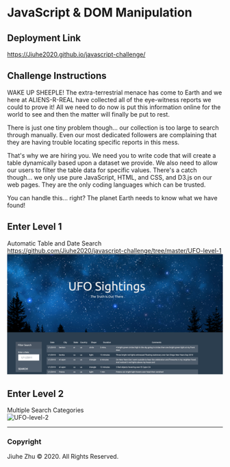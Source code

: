 # JavaScript & DOM Manipulation
## Deployment Link
https://Jiuhe2020.github.io/javascript-challenge/

## Challenge Instructions

WAKE UP SHEEPLE! The extra-terrestrial menace has come to Earth and we here at ALIENS-R-REAL have collected all of the eye-witness reports we could to prove it! All we need to do now is put this information online for the world to see and then the matter will finally be put to rest.

There is just one tiny problem though... our collection is too large to search through manually. Even our most dedicated followers are complaining that they are having trouble locating specific reports in this mess.

That's why we are hiring you. We need you to write code that will create a table dynamically based upon a dataset we provide. We also need to allow our users to filter the table data for specific values. There's a catch though... we only use pure JavaScript, HTML, and CSS, and D3.js on our web pages. They are the only coding languages which can be trusted.

You can handle this... right? The planet Earth needs to know what we have found!

## Enter Level 1
Automatic Table and Date Search \
https://github.com/Jiuhe2020/javascript-challenge/tree/master/UFO-level-1
![UFO-level-1](https://github.com/Jiuhe2020/javascript-challenge/blob/master/UFO-level-1/UFO-level-1.png)

## Enter Level 2
Multiple Search Categories \
![UFO-level-2](https://github.com/Jiuhe2020/javascript-challenge/tree/master/UFO-level-2)

---
### Copyright
Jiuhe Zhu © 2020. All Rights Reserved.

